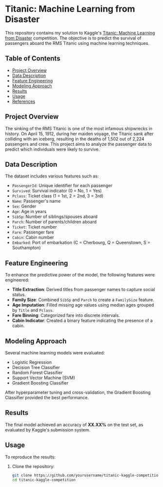 # Titanic: Machine Learning from Disaster

This repository contains my solution to Kaggle's [Titanic: Machine Learning from Disaster](https://www.kaggle.com/competitions/titanic) competition. The objective is to predict the survival of passengers aboard the RMS Titanic using machine learning techniques.

## Table of Contents

- [Project Overview](#project-overview)
- [Data Description](#data-description)
- [Feature Engineering](#feature-engineering)
- [Modeling Approach](#modeling-approach)
- [Results](#results)
- [Usage](#usage)
- [References](#references)

## Project Overview

The sinking of the RMS Titanic is one of the most infamous shipwrecks in history. On April 15, 1912, during her maiden voyage, the Titanic sank after colliding with an iceberg, resulting in the deaths of 1,502 out of 2,224 passengers and crew. This project aims to analyze the passenger data to predict which individuals were likely to survive.

## Data Description

The dataset includes various features such as:

- `PassengerId`: Unique identifier for each passenger
- `Survived`: Survival indicator (0 = No, 1 = Yes)
- `Pclass`: Ticket class (1 = 1st, 2 = 2nd, 3 = 3rd)
- `Name`: Passenger's name
- `Sex`: Gender
- `Age`: Age in years
- `SibSp`: Number of siblings/spouses aboard
- `Parch`: Number of parents/children aboard
- `Ticket`: Ticket number
- `Fare`: Passenger fare
- `Cabin`: Cabin number
- `Embarked`: Port of embarkation (C = Cherbourg, Q = Queenstown, S = Southampton)

## Feature Engineering

To enhance the predictive power of the model, the following features were engineered:

- **Title Extraction**: Derived titles from passenger names to capture social status.
- **Family Size**: Combined `SibSp` and `Parch` to create a `FamilySize` feature.
- **Age Imputation**: Filled missing age values using median ages grouped by `Title` and `Pclass`.
- **Fare Binning**: Categorized fare into discrete intervals.
- **Cabin Indicator**: Created a binary feature indicating the presence of a cabin.

## Modeling Approach

Several machine learning models were evaluated:

- Logistic Regression
- Decision Tree Classifier
- Random Forest Classifier
- Support Vector Machine (SVM)
- Gradient Boosting Classifier

After hyperparameter tuning and cross-validation, the Gradient Boosting Classifier provided the best performance.

## Results

The final model achieved an accuracy of **XX.XX%** on the test set, as evaluated by Kaggle's submission system.

## Usage

To reproduce the results:

1. Clone the repository:
   ```bash
   git clone https://github.com/yourusername/titanic-kaggle-competition.git
   cd titanic-kaggle-competition
